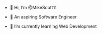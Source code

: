 - 👋 Hi, I’m @MikeScott11
- 👀 An aspiring Software Engineer


- 🌱 I’m currently learning Web Development 

<!---
mikeScott profile is a ✨ special ✨ repository because its `README.md` (this file) appears on your GitHub profile.
You can click the Preview link to take a look at your changes.
--->
